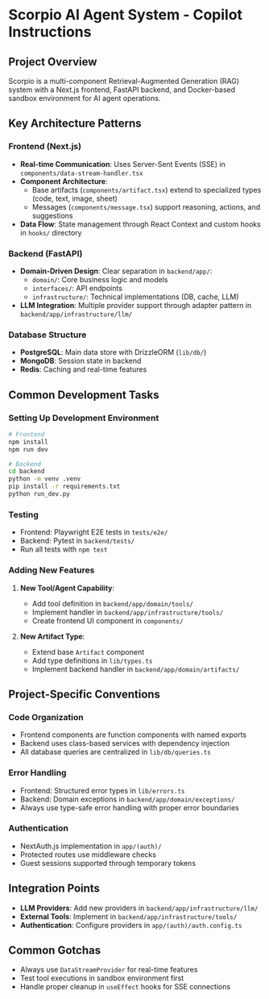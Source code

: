 # Scorpio AI Agent System - Copilot Instructions

## Project Overview
Scorpio is a multi-component Retrieval-Augmented Generation (RAG) system with a Next.js frontend, FastAPI backend, and Docker-based sandbox environment for AI agent operations.

## Key Architecture Patterns

### Frontend (Next.js)
- **Real-time Communication**: Uses Server-Sent Events (SSE) in `components/data-stream-handler.tsx`
- **Component Architecture**: 
  - Base artifacts (`components/artifact.tsx`) extend to specialized types (code, text, image, sheet)
  - Messages (`components/message.tsx`) support reasoning, actions, and suggestions
- **Data Flow**: State management through React Context and custom hooks in `hooks/` directory

### Backend (FastAPI)
- **Domain-Driven Design**: Clear separation in `backend/app/`:
  - `domain/`: Core business logic and models
  - `interfaces/`: API endpoints
  - `infrastructure/`: Technical implementations (DB, cache, LLM)
- **LLM Integration**: Multiple provider support through adapter pattern in `backend/app/infrastructure/llm/`

### Database Structure
- **PostgreSQL**: Main data store with DrizzleORM (`lib/db/`)
- **MongoDB**: Session state in backend
- **Redis**: Caching and real-time features

## Common Development Tasks

### Setting Up Development Environment
```bash
# Frontend
npm install
npm run dev

# Backend
cd backend
python -m venv .venv
pip install -r requirements.txt
python run_dev.py
```

### Testing
- Frontend: Playwright E2E tests in `tests/e2e/`
- Backend: Pytest in `backend/tests/`
- Run all tests with `npm test`

### Adding New Features
1. **New Tool/Agent Capability**:
   - Add tool definition in `backend/app/domain/tools/`
   - Implement handler in `backend/app/infrastructure/tools/`
   - Create frontend UI component in `components/`

2. **New Artifact Type**:
   - Extend base `Artifact` component
   - Add type definitions in `lib/types.ts`
   - Implement backend handler in `backend/app/domain/artifacts/`

## Project-Specific Conventions

### Code Organization
- Frontend components are function components with named exports
- Backend uses class-based services with dependency injection
- All database queries are centralized in `lib/db/queries.ts`

### Error Handling
- Frontend: Structured error types in `lib/errors.ts`
- Backend: Domain exceptions in `backend/app/domain/exceptions/`
- Always use type-safe error handling with proper error boundaries

### Authentication
- NextAuth.js implementation in `app/(auth)/`
- Protected routes use middleware checks
- Guest sessions supported through temporary tokens

## Integration Points
- **LLM Providers**: Add new providers in `backend/app/infrastructure/llm/`
- **External Tools**: Implement in `backend/app/infrastructure/tools/`
- **Authentication**: Configure providers in `app/(auth)/auth.config.ts`

## Common Gotchas
- Always use `DataStreamProvider` for real-time features
- Test tool executions in sandbox environment first
- Handle proper cleanup in `useEffect` hooks for SSE connections
